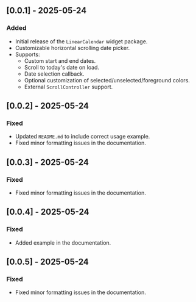 ## [0.0.1] - 2025-05-24

### Added
- Initial release of the `LinearCalendar` widget package.
- Customizable horizontal scrolling date picker.
- Supports:
  - Custom start and end dates.
  - Scroll to today's date on load.
  - Date selection callback.
  - Optional customization of selected/unselected/foreground colors.
  - External `ScrollController` support.

## [0.0.2] - 2025-05-24

### Fixed
- Updated `README.md` to include correct usage example.
- Fixed minor formatting issues in the documentation.

## [0.0.3] - 2025-05-24

### Fixed
- Fixed minor formatting issues in the documentation.

## [0.0.4] - 2025-05-24

### Fixed
- Added example in the documentation.

## [0.0.5] - 2025-05-24

### Fixed
- Fixed minor formatting issues in the documentation.